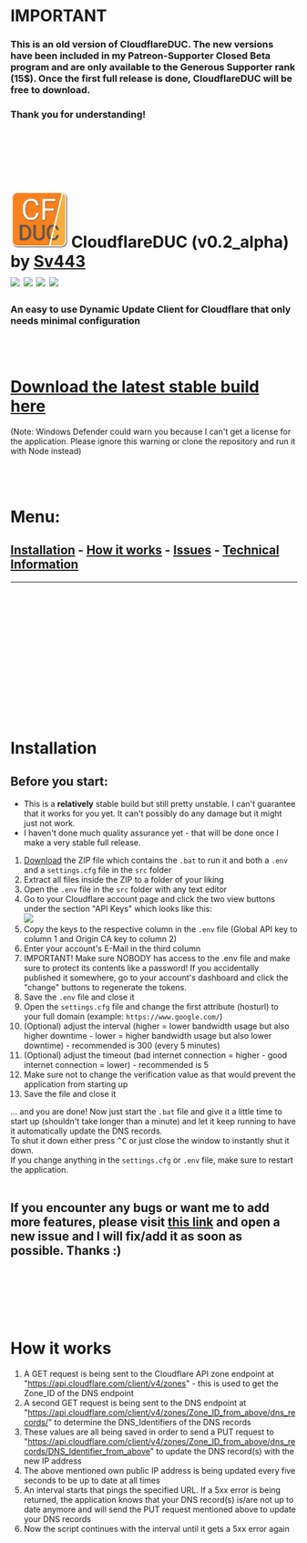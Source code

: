 # IMPORTANT
### This is an old version of CloudflareDUC. The new versions have been included in my Patreon-Supporter Closed Beta program and are only available to the Generous Supporter rank (15$). Once the first full release is done, CloudflareDUC will be free to download.
### Thank you for understanding!

<br><br><br><br>

# [![](icons/icon_100x100.png)](https://github.com/Sv443/CloudflareDUC/) CloudflareDUC (v0.2_alpha) by [Sv443](https://sv443.net/)<br>[![](https://img.shields.io/github/license/Sv443/CloudflareDUC.svg?style=flat-square)](https://github.com/Sv443/CloudflareDUC/blob/master/LICENSE) ![](https://img.shields.io/badge/documentation-full-green.svg?style=flat-square) [![](https://img.shields.io/github/issues/Sv443/CloudflareDUC.svg?style=flat-square)](https://github.com/Sv443/CloudflareDUC/issues) [![](https://img.shields.io/github/stars/Sv443/CloudflareDUC.svg?style=flat-square)](https://github.com/Sv443/CloudflareDUC/)
### An easy to use Dynamic Update Client for Cloudflare that only needs minimal configuration

<br><br>

# [Download the latest stable build here](https://github.com/Sv443/CloudflareDUC/blob/master/stable/CloudflareDUC%20(v0.2_alpha).zip?raw=true)
(Note: Windows Defender could warn you because I can't get a license for the application. Please ignore this warning or clone the repository and run it with Node instead)
<br><br><br><br>


# Menu:

## [Installation](#installation) - [How it works](#how-it-works) - [Issues](https://github.com/Sv443/CloudflareDUC/issues) - [Technical Information](https://github.com/Sv443/CloudflareDUC/blob/master/src/technical-information.md)

---

<br><br><br><br><br><br><br><br><br><br><br><br><br>

# Installation

## Before you start:
- This is a **relatively** stable build but still pretty unstable. I can't guarantee that it works for you yet. It can't possibly do any damage but it might just not work.
- I haven't done much quality assurance yet - that will be done once I make a very stable full release.

1. [Download](#download-the-latest-stable-build-here) the ZIP file which contains the `.bat` to run it and both a `.env` and a `settings.cfg` file in the `src` folder
2. Extract all files inside the ZIP to a folder of your liking
3. Open the `.env` file in the `src` folder with any text editor
4. Go to your Cloudflare account page and click the two view buttons under the section "API Keys" which looks like this:  
![](https://sv443.net/cdn/cfduc/apikeys.png)
5. Copy the keys to the respective column in the `.env` file (Global API key to column 1 and Origin CA key to column 2)
6. Enter your account's E-Mail in the third column
7. IMPORTANT! Make sure NOBODY has access to the .env file and make sure to protect its contents like a password! If you accidentally published it somewhere, go to your account's dashboard and click the "change" buttons to regenerate the tokens.
8. Save the `.env` file and close it
9. Open the `settings.cfg` file and change the first attribute (hosturl) to your full domain (example: `https://www.google.com/`)
10. (Optional) adjust the interval (higher = lower bandwidth usage but also higher downtime - lower = higher bandwidth usage but also lower downtime) - recommended is 300 (every 5 minutes)
11. (Optional) adjust the timeout (bad internet connection = higher - good internet connection = lower) - recommended is 5
12. Make sure not to change the verification value as that would prevent the application from starting up
13. Save the file and close it  

... and you are done! Now just start the `.bat` file and give it a little time to start up (shouldn't take longer than a minute) and let it keep running to have it automatically update the DNS records.  
To shut it down either press <kbd>^C</kbd> or just close the window to instantly shut it down.  
If you change anything in the `settings.cfg` or `.env` file, make sure to restart the application.  
<br>
## If you encounter any bugs or want me to add more features, please visit [this link](https://github.com/Sv443/CloudflareDUC/issues) and open a new issue and I will fix/add it as soon as possible. Thanks :)

<br><br><br><br><br>

# How it works

1. A GET request is being sent to the Cloudflare API zone endpoint at "https://api.cloudflare.com/client/v4/zones" - this is used to get the Zone_ID of the DNS endpoint
2. A second GET request is being sent to the DNS endpoint at "https://api.cloudflare.com/client/v4/zones/Zone_ID_from_above/dns_records/" to determine the DNS_Identifiers of the DNS records
3. These values are all being saved in order to send a PUT request to "https://api.cloudflare.com/client/v4/zones/Zone_ID_from_above/dns_records/DNS_Identifier_from_above" to update the DNS record(s) with the new IP address
4. The above mentioned own public IP address is being updated every five seconds to be up to date at all times
5. An interval starts that pings the specified URL. If a 5xx error is being returned, the application knows that your DNS record(s) is/are not up to date anymore and will send the PUT request mentioned above to update your DNS records
6. Now the script continues with the interval until it gets a 5xx error again

